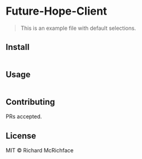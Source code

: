 # Future-Hope-Client

> This is an example file with default selections.

## Install

```
```

## Usage

```
```

## Contributing

PRs accepted.

## License

MIT © Richard McRichface
